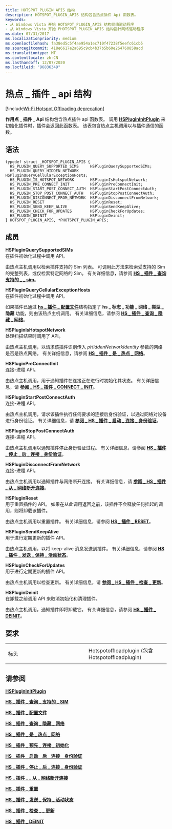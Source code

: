 ```yaml
---
title: HOTSPOT_PLUGIN_APIS 结构
description: HOTSPOT_PLUGIN_APIS 结构包含热点插件 Api 函数表。
keywords:
- 从 Windows Vista 开始 HOTSPOT_PLUGIN_APIS 结构网络驱动程序
- 从 Windows Vista 开始 PHOTSPOT_PLUGIN_APIS 结构指针网络驱动程序
ms.date: 07/31/2017
ms.localizationpriority: medium
ms.openlocfilehash: fa38ed5c5f4ae954a1ec710f47238f5eefc61cb5
ms.sourcegitcommit: 418e6617e2a695c9cb4b37b5b60e264760858acd
ms.translationtype: MT
ms.contentlocale: zh-CN
ms.lasthandoff: 12/07/2020
ms.locfileid: "96836349"
---
```

# <a name="hotspot_plugin_apis-structure"></a>热点 \_ 插件 \_ api 结构

[!include[Wi-Fi Hotspot Offloading deprecation](../includes/wi-fi-hotspot-offloading-deprecation.md)]


**作用点 \_ 插件 \_ Api** 结构包含热点插件 api 函数表。 调用 [**HSPluginInitPlugin**](hsplugininitplugin.md) 来初始化插件时，插件会返回此函数表。 该表包含热点主机调用以与插件通信的函数。

<a name="syntax"></a>语法
------

```ManagedCPlusPlus
typedef struct _HOTSPOT_PLUGIN_APIS {
  HS_PLUGIN_QUERY_SUPPORTED_SIMS     HSPluginQuerySupportedSIMs;
  HS_PLUGIN_QUERY_HIDDEN_NETWORK     HSPluginQueryCellularExceptionHosts;
  HS_PLUGIN_IS_HOTSPOT_NETWORK       HSPluginIsHotspotNetwork;
  HS_PLUGIN_PRE_CONNECT_INIT         HSPluginPreConnectInit;
  HS_PLUGIN_START_POST_CONNECT_AUTH  HSPluginStartPostConnectAuth;
  HS_PLUGIN_STOP_POST_CONNECT_AUTH   HSPluginStopPostConnectAuth;
  HS_PLUGIN_DISCONNECT_FROM_NETWORK  HSPluginDisconnectFromNetwork;
  HS_PLUGIN_RESET                    HSPluginReset;
  HS_PLUGIN_SEND_KEEP_ALIVE          HSPluginSendKeepAlive;
  HS_PLUGIN_CHECK_FOR_UPDATES        HSPluginCheckForUpdates;
  HS_PLUGIN_DEINIT                   HSPluginDeinit;
} HOTSPOT_PLUGIN_APIS, *PHOTSPOT_PLUGIN_APIS;
```

<a name="members"></a>成员
-------

**HSPluginQuerySupportedSIMs**  
在插件初始化过程中调用 API。

由热点主机调用以检索插件支持的 Sim 列表。 可调用此方法来检索受支持的 Sim 的完整列表，或仅检索特定网络的 Sim。 有关详细信息，请参阅 [**HS \_ 插件 \_ 查询支持的 \_ \_ sim**](hs-plugin-query-supported-sims.md)。

**HSPluginQueryCellularExceptionHosts**  
在插件初始化过程中调用 API。

如果插件已通过 [**hs \_ 插件 \_ 配置文件**](hs-plugin-profile.md)结构指定了 **hs \_ 标志 \_ 功能 \_ 网络 \_ 类型 \_ 隐藏** 功能，则由该热点主机调用。 有关详细信息，请参阅 [**HS \_ 插件 \_ 查询 \_ 隐藏 \_ 网络**](hs-plugin-query-hidden-network.md)。

**HSPluginIsHotspotNetwork**  
处理扫描结果时调用了 API。

由热点主机调用，以请求该插件识别传入 *pHiddenNetworkIdentity* 参数的网络是否是热点网络。 有关详细信息，请参阅 [**HS \_ 插件 \_ 是 \_ 热点 \_ 网络**](hs-plugin-is-hotspot-network.md)。

**HSPluginPreConnectInit**  
连接-进程 API。

由热点主机调用，用于通知插件在连接正在进行时初始化其状态。 有关详细信息，请 [**参阅 \_ HS \_ 插件 \_ CONNECT \_ INIT**](hs-plugin-pre-connect-init.md)。

**HSPluginStartPostConnectAuth**  
连接-进程 API。

由热点主机调用，请求该插件执行任何要求的连接后身份验证，以通过网络对设备进行身份验证。 有关详细信息，请 [**参阅 \_ HS \_ 插件 \_ 启动 \_ 连接 \_ 身份验证**](hs-plugin-start-post-connect-auth.md)。

**HSPluginStopPostConnectAuth**  
连接-进程 API。

由热点主机调用以通知插件停止身份验证过程。 有关详细信息，请参阅 [**HS \_ 插件 \_ 停止 \_ 后 \_ 连接 \_ 身份验证**](hs-plugin-stop-post-connect-auth.md)。

**HSPluginDisconnectFromNetwork**  
连接-进程 API。

由热点主机调用以通知插件与网络断开连接。 有关详细信息，请 [**参阅 \_ HS \_ 插件 \_ 从 \_ 网络断开连接**](hs-plugin-disconnect-from-network.md)。

**HSPluginReset**  
用于重置插件的 API。 如果在从此调用返回之前，该插件不会释放任何挂起的调用，则将卸载该插件。

由热点主机调用以重置插件。 有关详细信息，请参阅 [**HS \_ 插件 \_ RESET**](hs-plugin-reset.md)。

**HSPluginSendKeepAlive**  
用于进行定期更新的插件 API。

由热点主机调用，以将 keep-alive 消息发送到插件。 有关详细信息，请参阅 [**HS \_ 插件 \_ 发送 \_ 保持 \_ 活动状态**](hs-plugin-send-keep-alive.md)。

**HSPluginCheckForUpdates**  
用于进行定期更新的插件 API。

由热点主机调用以检查更新。 有关详细信息，请 [**参阅 \_ HS \_ 插件 \_ 检查 \_ 更新**](hs-plugin-check-for-updates.md)。

**HSPluginDeinit**  
在卸载之前调用 API 来取消初始化和清理插件。

由热点主机调用，通知插件即将卸载它。 有关详细信息，请参阅 [**HS \_ 插件 \_ DEINIT**](hs-plugin-deinit.md)。

<a name="requirements"></a>要求
------------

<table>
<colgroup>
<col width="50%" />
<col width="50%" />
</colgroup>
<tbody>
<tr class="odd">
<td><p>标头</p></td>
<td>Hotspotoffloadplugin (包含 Hotspotoffloadplugin) </td>
</tr>
</tbody>
</table>

## <a name="see-also"></a>请参阅


[**HSPluginInitPlugin**](hsplugininitplugin.md)

[**HS \_ 插件 \_ 查询 \_ 支持的 \_ SIM**](hs-plugin-query-supported-sims.md)

[**HS \_ 插件 \_ 配置文件**](hs-plugin-profile.md)

[**HS \_ 插件 \_ 查询 \_ 隐藏 \_ 网络**](hs-plugin-query-hidden-network.md)

[**HS \_ 插件 \_ 是 \_ 热点 \_ 网络**](hs-plugin-is-hotspot-network.md)

[**HS \_ 插件 \_ 预先 \_ 连接 \_ 初始化**](hs-plugin-pre-connect-init.md)

[**HS \_ 插件 \_ 启动 \_ 后 \_ 连接 \_ 身份验证**](hs-plugin-start-post-connect-auth.md)

[**HS \_ 插件 \_ 停止 \_ 后 \_ 连接 \_ 身份验证**](hs-plugin-stop-post-connect-auth.md)

[**HS \_ 插件 \_ \_ 从 \_ 网络断开连接**](hs-plugin-disconnect-from-network.md)

[**HS \_ 插件 \_ 重置**](hs-plugin-reset.md)

[**HS \_ 插件 \_ 发送 \_ 保持 \_ 活动状态**](hs-plugin-send-keep-alive.md)

[**HS \_ 插件 \_ 检查 \_ \_ 更新**](hs-plugin-check-for-updates.md)

[**HS \_ 插件 \_ DEINIT**](hs-plugin-deinit.md)

 

 




